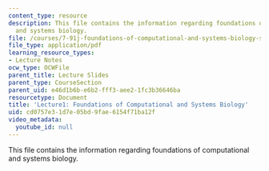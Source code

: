 ```yaml
---
content_type: resource
description: This file contains the information regarding foundations of computational
  and systems biology.
file: /courses/7-91j-foundations-of-computational-and-systems-biology-spring-2014/cd0757e31d7e05bd9fae6154f71ba12f_MIT7_91JS14_Lecture1.pdf
file_type: application/pdf
learning_resource_types:
- Lecture Notes
ocw_type: OCWFile
parent_title: Lecture Slides
parent_type: CourseSection
parent_uid: e46d1b6b-e6b2-fff3-aee2-1fc3b36646ba
resourcetype: Document
title: 'Lecture1: Foundations of Computational and Systems Biology'
uid: cd0757e3-1d7e-05bd-9fae-6154f71ba12f
video_metadata:
  youtube_id: null
---
```

This file contains the information regarding foundations of computational and systems biology.